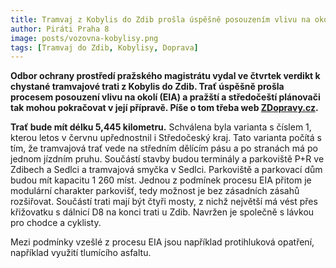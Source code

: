 ```yaml
---
title: Tramvaj z Kobylis do Zdib prošla úspěšně posouzením vlivu na okolní prostředí
author: Piráti Praha 8
image: posts/vozovna-kobylisy.png
tags: [Tramvaj do Zdib, Kobylisy, Doprava]
---
```


**Odbor ochrany prostředí pražského magistrátu vydal ve čtvrtek verdikt k chystané tramvajové trati z Kobylis do Zdib. Trať úspěšně prošla procesem posouzení vlivu na okolí (EIA) a pražští a středočeští plánovači tak mohou pokračovat v její přípravě. Píše o tom třeba web [ZDopravy.cz](https://zdopravy.cz/tramvaj-z-prahy-do-zdib-prosla-uspesne-posouzenim-vlivu-na-okolni-prostredi-68590).**

 **Trať bude mít délku 5,445 kilometru.** Schválena byla varianta s číslem 1, kterou letos v červnu upřednostnil i Středočeský kraj. Tato varianta počítá s tím, že tramvajová trať vede na středním dělícím pásu a po stranách má po jednom jízdním pruhu. Součástí stavby budou terminály a parkoviště P+R ve Zdibech a Sedlci a tramvajová smyčka v Sedlci. Parkoviště a parkovací dům budou mít kapacitu 1 260 míst. Jednou z podmínek procesu EIA přitom je modulární charakter parkovišť, tedy možnost je bez zásadních zásahů rozšiřovat. Součástí trati mají být čtyři mosty, z nichž největší má vést přes křižovatku s dálnicí D8 na konci trati u Zdib. Navržen je společně s lávkou pro chodce a cyklisty.

Mezi podmínky vzešlé z procesu EIA jsou například protihluková opatření, například využití tlumícího asfaltu.


